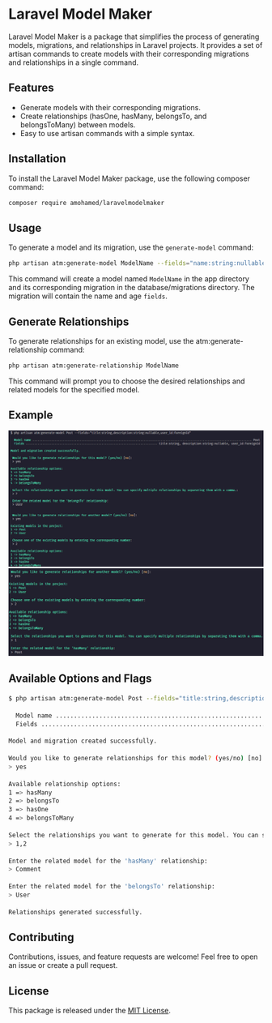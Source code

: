 # Laravel Model Maker

Laravel Model Maker is a package that simplifies the process of generating models, migrations, and relationships in Laravel projects. It provides a set of artisan commands to create models with their corresponding migrations and relationships in a single command.

## Features

- Generate models with their corresponding migrations.
- Create relationships (hasOne, hasMany, belongsTo, and belongsToMany) between models.
- Easy to use artisan commands with a simple syntax.

## Installation

To install the Laravel Model Maker package, use the following composer command:

```bash
composer require amohamed/laravelmodelmaker
```

## Usage

To generate a model and its migration, use the `generate-model` command:

```bash
php artisan atm:generate-model ModelName --fields="name:string:nullable,age:integer:unsigned:default(18),email:string:unique"
```

This command will create a model named `ModelName` in the app directory and its corresponding migration in the database/migrations directory. The migration will contain the name and age `fields`.

## Generate Relationships

To generate relationships for an existing model, use the atm:generate-relationship command:

```bash
php artisan atm:generate-relationship ModelName
```

This command will prompt you to choose the desired relationships and related models for the specified model.

## Example

![Laravel Model Maker Example](./src/images/01.png)
![Laravel Model Maker Example](./src/images/02.png)

## Available Options and Flags

```bash
$ php artisan atm:generate-model Post --fields="title:string,description:string:nullable,user_id:foreignId"

  Model name ................................................................................................................... Post  
  Fields ................................................................... title:string, description:string:nullable, user_id:foreignId  

Model and migration created successfully.

Would you like to generate relationships for this model? (yes/no) [no]:
> yes

Available relationship options:
1 => hasMany
2 => belongsTo
3 => hasOne
4 => belongsToMany

Select the relationships you want to generate for this model. You can specify multiple relationships by separating them with a comma.
> 1,2

Enter the related model for the 'hasMany' relationship:
> Comment

Enter the related model for the 'belongsTo' relationship:
> User

Relationships generated successfully.
```

## Contributing

Contributions, issues, and feature requests are welcome! Feel free to open an issue or create a pull request.

## License

This package is released under the [MIT License](https://opensource.org/licenses/MIT).
